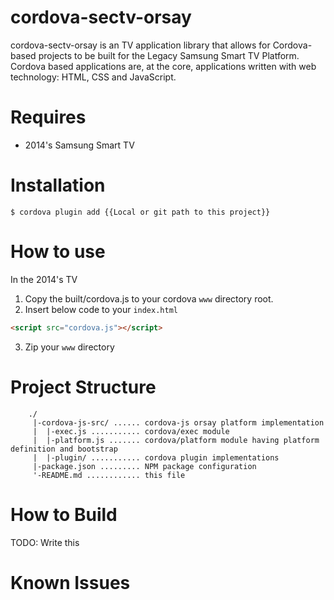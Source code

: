 # cordova-sectv-orsay
cordova-sectv-orsay is an TV application library that allows for Cordova-based projects to be built for the Legacy Samsung Smart TV Platform. Cordova based applications are, at the core, applications written with web technology: HTML, CSS and JavaScript.

# Requires
* 2014's Samsung Smart TV

# Installation
```shell
$ cordova plugin add {{Local or git path to this project}}
```

# How to use
In the 2014's TV
1. Copy the built/cordova.js to your cordova `www` directory root.
2. Insert below code to your `index.html`
```HTML
<script src="cordova.js"></script>
```
3. Zip your `www` directory

# Project Structure
```
    ./
     |-cordova-js-src/ ...... cordova-js orsay platform implementation
     |  |-exec.js ........... cordova/exec module
     |  |-platform.js ....... cordova/platform module having platform definition and bootstrap
     |  |-plugin/ ........... cordova plugin implementations
     |-package.json ......... NPM package configuration
     '-README.md ............ this file
```

# How to Build
TODO: Write this

# Known Issues
